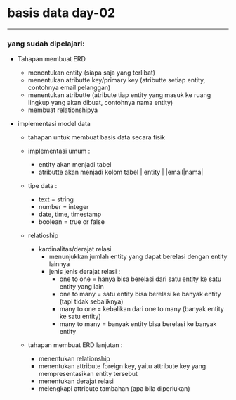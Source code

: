 # basis data day-02

---

### yang sudah dipelajari:  
- Tahapan membuat ERD
    - menentukan entity (siapa saja yang terlibat)
    - menentukan atributte key/primary key (atributte setiap entity, contohnya email pelanggan)
    - menentukan atributte (atribute tiap entity yang masuk ke ruang lingkup yang akan dibuat, contohnya nama entity)
    - membuat relationshipya


- implementasi model data
    - tahapan untuk membuat basis data secara fisik
    - implementasi umum :
        - entity akan menjadi tabel
        - atributte akan menjadi kolom tabel
        |  entity  |
        |email|nama|


    - tipe data :
        - text = string
        - number = integer
        - date, time, timestamp
        - boolean = true or false


    - relatioship
        - kardinalitas/derajat relasi
            - menunjukkan jumlah entity yang dapat berelasi dengan entity lainnya 
            - jenis jenis derajat relasi :
                - one to one = hanya bisa berelasi dari satu entity ke satu entity yang lain
                - one to many = satu entity bisa berelasi ke banyak entity (tapi tidak sebaliknya)
                - many to one = kebalikan dari one to many (banyak entity ke satu entity)
                - many to many = banyak entity bisa berelasi ke banyak entity

    
    - tahapan membuat ERD lanjutan :
        - menentukan relationship
        - menentukan attribute foreign key, yaitu attribute key yang mempresentasikan entity tersebut
        - menentukan derajat relasi
        - melengkapi attribute tambahan (apa bila diperlukan)
            
        